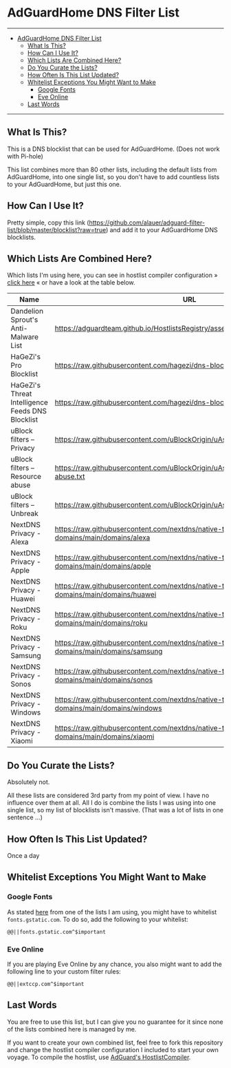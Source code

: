 # AdGuardHome DNS Filter List<a name="adguardhome-dns-filter-list"></a>

______________________________________________________________________

<!-- mdformat-toc start --slug=github --maxlevel=6 --minlevel=1 -->

- [AdGuardHome DNS Filter List](#adguardhome-dns-filter-list)
  - [What Is This?](#what-is-this)
  - [How Can I Use It?](#how-can-i-use-it)
  - [Which Lists Are Combined Here?](#which-lists-are-combined-here)
  - [Do You Curate the Lists?](#do-you-curate-the-lists)
  - [How Often Is This List Updated?](#how-often-is-this-list-updated)
  - [Whitelist Exceptions You Might Want to Make](#whitelist-exceptions-you-might-want-to-make)
    - [Google Fonts](#google-fonts)
    - [Eve Online](#eve-online)
  - [Last Words](#last-words)

<!-- mdformat-toc end -->

______________________________________________________________________

## What Is This?<a name="what-is-this"></a>

This is a DNS blocklist that can be used for AdGuardHome. (Does not work with Pi-hole)

This list combines more than 80 other lists, including the default lists from
AdGuardHome, into one single list, so you don't have to add countless lists to your
AdGuardHome, but just this one.

## How Can I Use It?<a name="how-can-i-use-it"></a>

Pretty simple, copy this link
(https://github.com/alauer/adguard-filter-list/blob/master/blocklist?raw=true) and
add it to your AdGuardHome DNS blocklists.

## Which Lists Are Combined Here?<a name="which-lists-are-combined-here"></a>

Which lists I'm using here, you can see in hostlist compiler configuration
» [click here](hostlist-compiler-config.json) « or have a look at the table below.

| Name                             | URL                                                                                      |
| -------------------------------- | ---------------------------------------------------------------------------------------- |
| Dandelion Sprout's Anti-Malware List        | https://adguardteam.github.io/HostlistsRegistry/assets/filter_12.txt          |
| HaGeZi's Pro Blocklist   | https://raw.githubusercontent.com/hagezi/dns-blocklists/main/adblock/pro.txt        |
| HaGeZi's Threat Intelligence Feeds DNS Blocklist | https://raw.githubusercontent.com/hagezi/dns-blocklists/main/adblock/tif.txt |
| uBlock filters – Privacy         | https://raw.githubusercontent.com/uBlockOrigin/uAssets/master/filters/privacy.txt        |
| uBlock filters – Resource abuse  | https://raw.githubusercontent.com/uBlockOrigin/uAssets/master/filters/resource-abuse.txt |
| uBlock filters – Unbreak         | https://raw.githubusercontent.com/uBlockOrigin/uAssets/master/filters/unbreak.txt        |
| NextDNS Privacy - Alexa          | https://raw.githubusercontent.com/nextdns/native-tracking-domains/main/domains/alexa     |
| NextDNS Privacy - Apple          | https://raw.githubusercontent.com/nextdns/native-tracking-domains/main/domains/apple     |
| NextDNS Privacy - Huawei         | https://raw.githubusercontent.com/nextdns/native-tracking-domains/main/domains/huawei    |
| NextDNS Privacy - Roku           | https://raw.githubusercontent.com/nextdns/native-tracking-domains/main/domains/roku      |
| NextDNS Privacy - Samsung        | https://raw.githubusercontent.com/nextdns/native-tracking-domains/main/domains/samsung   |
| NextDNS Privacy - Sonos          | https://raw.githubusercontent.com/nextdns/native-tracking-domains/main/domains/sonos     |
| NextDNS Privacy - Windows        | https://raw.githubusercontent.com/nextdns/native-tracking-domains/main/domains/windows   |
| NextDNS Privacy - Xiaomi         | https://raw.githubusercontent.com/nextdns/native-tracking-domains/main/domains/xiaomi    |

## Do You Curate the Lists?<a name="do-you-curate-the-lists"></a>

Absolutely not.

All these lists are considered 3rd party from my point of view. I have no influence
over them at all. All I do is combine the lists I was using into one single list, so
my list of blocklists isn't massive. (That was a lot of lists in one sentence ...)

## How Often Is This List Updated?<a name="how-often-is-this-list-updated"></a>

Once a day

## Whitelist Exceptions You Might Want to Make<a name="whitelist-exceptions-you-might-want-to-make"></a>

### Google Fonts<a name="google-fonts"></a>

As stated [here](https://github.com/lightswitch05/hosts#google-fonts) from one of
the lists I am using, you might have to whitelist `fonts.gstatic.com`. To do so, add
the following to your whitelist:

```plainext
@@||fonts.gstatic.com^$important
```

### Eve Online<a name="eve-online"></a>

If you are playing Eve Online by any chance, you also might want to add the
following line to your custom filter rules:

```plaintext
@@||extccp.com^$important
```

## Last Words<a name="last-words"></a>

You are free to use this list, but I can give you no guarantee for it since none of
the lists combined here is managed by me.

If you want to create your own combined list, feel free to fork this repository and
change the hostlist compiler configuration I included to start your own voyage. To
compile the hostlist, use
[AdGuard's HostlistCompiler](https://github.com/AdguardTeam/HostlistCompiler).
